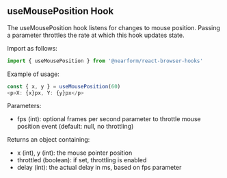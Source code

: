 ## useMousePosition Hook

The useMousePosition hook listens for changes to mouse position.  Passing a parameter throttles the rate at which this hook updates state.

Import as follows:

```javascript
import { useMousePosition } from '@nearform/react-browser-hooks' 
```

Example of usage:

```javascript
const { x, y } = useMousePosition(60)
<p>X: {x}px, Y: {y}px</p>
```

Parameters:
- fps (int): optional frames per second parameter to throttle mouse position event (default: null, no throttling)

Returns an object containing:
- x (int), y (int): the mouse pointer position
- throttled (boolean): if set, throttling is enabled
- delay (int): the actual delay in ms, based on fps parameter